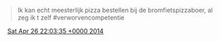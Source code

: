 > Ik kan echt meesterlijk pizza bestellen bij de bromfietspizzaboer, al zeg ik t zelf \#verworvencompetentie

<img src="../../media/tweet.ico" width="12" /> [Sat Apr 26 22:03:35 +0000 2014](https://twitter.com/DromerDenker/status/460177394163527680)